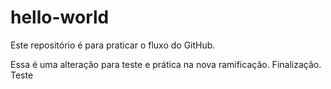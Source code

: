 # hello-world
Este repositório é para praticar o fluxo do GitHub.

Essa é uma alteração para teste e prática na nova ramificação.
Finalização. Teste